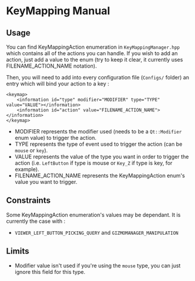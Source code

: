# KeyMapping Manual

## Usage

You can find KeyMappingAction enumeration in `KeyMappingManager.hpp` which contains all of the actions you can handle. If you wish to add an action, just add a value to the enum (try to keep it clear, it currently uses FILENAME_ACTION_NAME notation).

Then, you will need to add into every configuration file (`Configs/` folder) an entry which will bind your action to a key :

    <keymap>
        <information id="type" modifier="MODIFIER" type="TYPE" value="VALUE"></information>
        <information id="action" value="FILENAME_ACTION_NAME"></information>
    </keymap>

* MODIFIER represents the modifier used (needs to be a `Qt::Modifier` enum value) to trigger the action.
* TYPE represents the type of event used to trigger the action (can be `mouse` or `key`).
* VALUE represents the value of the type you want in order to trigger the action (i.e. `LeftButton` if type is mouse or `Key_Z` if type is key, for example).
* FILENAME_ACTION_NAME represents the KeyMappingAction enum's value you want to trigger.

## Constraints

Some KeyMappingAction enumeration's values may be dependant. It is currently the case with :

* `VIEWER_LEFT_BUTTON_PICKING_QUERY` and `GIZMOMANAGER_MANIPULATION`

## Limits

* Modifier value isn't used if you're using the `mouse` type, you can just ignore this field for this type.
